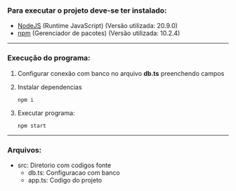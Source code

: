 ### Para executar o projeto deve-se ter instalado:
 - [NodeJS](https://nodejs.org/en/download/) (Runtime JavaScript) (Versão utilizada: 20.9.0)
 - [npm](https://docs.npmjs.com/downloading-and-installing-node-js-and-npm) (Gerenciador de pacotes) (Versão utilizada: 10.2.4)

---

### Execução do programa:
1.  Configurar conexão com banco no arquivo **db.ts** preenchendo campos
2.  Instalar dependencias
      ```
    npm i
    ```

3. Executar programa:
    ```
    npm start
    ```

---

### Arquivos:
 - src: Diretorio com codigos fonte
    - db.ts: Configuracao com banco
    - app.ts: Codigo do projeto
